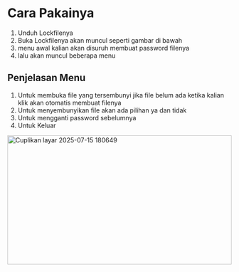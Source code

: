 # Cara Pakainya
1. Unduh Lockfilenya
2. Buka Lockfilenya akan muncul seperti gambar di bawah
3. menu awal kalian akan disuruh membuat password filenya
4. lalu akan muncul beberapa menu

## Penjelasan Menu
1. Untuk membuka file yang tersembunyi jika file belum ada ketika kalian klik akan otomatis membuat filenya
2. Untuk menyembunyikan file akan ada pilihan ya dan tidak
3. Untuk mengganti password sebelumnya
4. Untuk Keluar

<img width="504" height="290" alt="Cuplikan layar 2025-07-15 180649" src="https://github.com/user-attachments/assets/4cd3d551-784c-4d1d-8485-a3dccff02f63" />
